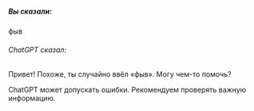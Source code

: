 ##### Вы сказали:

фыв

###### ChatGPT сказал:

Привет! Похоже, ты случайно ввёл «фыв». Могу чем-то помочь?

ChatGPT может допускать ошибки. Рекомендуем проверять важную информацию.